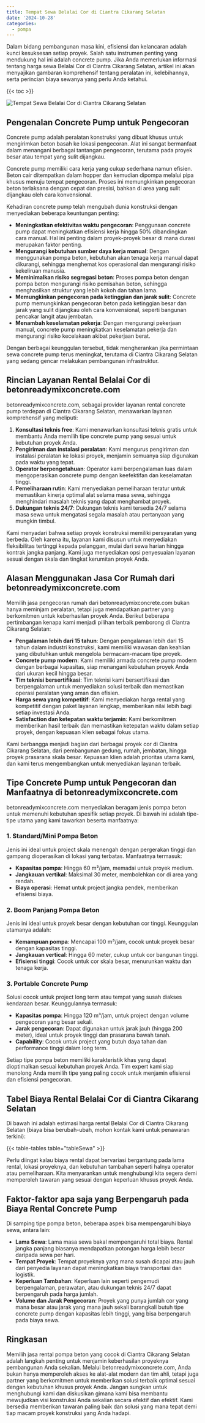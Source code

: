 ```yaml
---
title: Tempat Sewa Belalai Cor di Ciantra Cikarang Selatan
date: '2024-10-28'
categories:
  - pompa
---
```


Dalam bidang pembangunan masa kini, efisiensi dan kelancaran adalah kunci kesuksesan setiap proyek. Salah satu instrumen penting yang mendukung hal ini adalah concrete pump. Jika Anda memerlukan informasi tentang harga sewa Belalai Cor di Ciantra Cikarang Selatan, artikel ini akan menyajikan gambaran komprehensif tentang peralatan ini, kelebihannya, serta perincian biaya sewanya yang perlu Anda ketahui.

{{< toc >}}

![Tempat Sewa Belalai Cor di Ciantra Cikarang Selatan](https://betoncor8.github.io/pump/concrete-pump%20(11).png)

## Pengenalan Concrete Pump untuk Pengecoran

Concrete pump adalah peralatan konstruksi yang dibuat khusus untuk mengirimkan beton basah ke lokasi pengecoran. Alat ini sangat bermanfaat dalam menangani berbagai tantangan pengecoran, terutama pada proyek besar atau tempat yang sulit dijangkau.

Concrete pump memiliki cara kerja yang cukup sederhana namun efisien. Beton cair ditempatkan dalam hopper dan kemudian dipompa melalui pipa khusus menuju tempat pengecoran. Proses ini memungkinkan pengecoran beton terlaksana dengan cepat dan presisi, bahkan di area yang sulit dijangkau oleh cara konvensional.

Kehadiran concrete pump telah mengubah dunia konstruksi dengan menyediakan beberapa keuntungan penting:

- **Meningkatkan efektivitas waktu pengecoran**: Penggunaan concrete pump dapat meningkatkan efisiensi kerja hingga 50% dibandingkan cara manual. Hal ini penting dalam proyek-proyek besar di mana durasi merupakan faktor penting.
- **Mengurangi kebutuhan sumber daya kerja manual**: Dengan menggunakan pompa beton, kebutuhan akan tenaga kerja manual dapat dikurangi, sehingga menghemat kos operasional dan mengurangi risiko kekeliruan manusia.
- **Meminimalkan risiko segregasi beton**: Proses pompa beton dengan pompa beton mengurangi risiko pemisahan beton, sehingga menghasilkan struktur yang lebih kokoh dan tahan lama.
- **Memungkinkan pengecoran pada ketinggian dan jarak sulit**: Concrete pump memungkinkan pengecoran beton pada ketinggian besar dan jarak yang sulit dijangkau oleh cara konvensional, seperti bangunan pencakar langit atau jembatan.
- **Menambah keselamatan pekerja**: Dengan mengurangi pekerjaan manual, concrete pump meningkatkan keselamatan pekerja dan mengurangi risiko kecelakaan akibat pekerjaan berat.

Dengan berbagai keunggulan tersebut, tidak mengherankan jika permintaan sewa concrete pump terus meningkat, terutama di Ciantra Cikarang Selatan yang sedang gencar melakukan pembangunan infrastruktur.

## Rincian Layanan Rental Belalai Cor di betonreadymixconcrete.com

betonreadymixconcrete.com, sebagai provider layanan rental concrete pump terdepan di Ciantra Cikarang Selatan, menawarkan layanan komprehensif yang meliputi:

1. **Konsultasi teknis free**: Kami menawarkan konsultasi teknis gratis untuk membantu Anda memilih tipe concrete pump yang sesuai untuk kebutuhan proyek Anda.
2. **Pengiriman dan instalasi peralatan**: Kami mengurus pengiriman dan instalasi peralatan ke lokasi proyek, menjamin semuanya siap digunakan pada waktu yang tepat.
3. **Operator berpengetahuan**: Operator kami berpengalaman luas dalam mengoperasikan concrete pump dengan keefektifan dan keselamatan tinggi.
4. **Pemeliharaan rutin**: Kami menyediakan pemeliharaan teratur untuk memastikan kinerja optimal alat selama masa sewa, sehingga menghindari masalah teknis yang dapat menghambat proyek.
5. **Dukungan teknis 24/7**: Dukungan teknis kami tersedia 24/7 selama masa sewa untuk mengatasi segala masalah atau pertanyaan yang mungkin timbul.

Kami menyadari bahwa setiap proyek konstruksi memiliki persyaratan yang berbeda. Oleh karena itu, layanan kami disusun untuk menyediakan fleksibilitas tertinggi kepada pelanggan, mulai dari sewa harian hingga kontrak jangka panjang. Kami juga menyediakan opsi penyesuaian layanan sesuai dengan skala dan tingkat kerumitan proyek Anda.

## Alasan Menggunakan Jasa Cor Rumah dari betonreadymixconcrete.com

Memilih jasa pengecoran rumah dari betonreadymixconcrete.com bukan hanya meminjam peralatan, tetapi juga mendapatkan partner yang berkomitmen untuk keberhasilan proyek Anda. Berikut beberapa pertimbangan kenapa kami menjadi pilihan terbaik pemborong di Ciantra Cikarang Selatan:

- **Pengalaman lebih dari 15 tahun**: Dengan pengalaman lebih dari 15 tahun dalam industri konstruksi, kami memiliki wawasan dan keahlian yang dibutuhkan untuk mengelola bermacam-macam tipe proyek.
- **Concrete pump modern**: Kami memiliki armada concrete pump modern dengan berbagai kapasitas, siap menangani kebutuhan proyek Anda dari ukuran kecil hingga besar.
- **Tim teknisi bersertifikasi**: Tim teknisi kami bersertifikasi dan berpengalaman untuk menyediakan solusi terbaik dan memastikan operasi peralatan yang aman dan efisien.
- **Harga sewa yang kompetitif**: Kami menyediakan harga rental yang kompetitif dengan paket layanan lengkap, memberikan nilai lebih bagi setiap investasi Anda.
- **Satisfaction dan ketepatan waktu terjamin**: Kami berkomitmen memberikan hasil terbaik dan memastikan ketepatan waktu dalam setiap proyek, dengan kepuasan klien sebagai fokus utama.

Kami berbangga menjadi bagian dari berbagai proyek cor di Ciantra Cikarang Selatan, dari pembangunan gedung, rumah, jembatan, hingga proyek prasarana skala besar. Kepuasan klien adalah prioritas utama kami, dan kami terus mengembangkan untuk menyediakan layanan terbaik.

## Tipe Concrete Pump untuk Pengecoran dan Manfaatnya di betonreadymixconcrete.com

betonreadymixconcrete.com menyediakan beragam jenis pompa beton untuk memenuhi kebutuhan spesifik setiap proyek. Di bawah ini adalah tipe-tipe utama yang kami tawarkan beserta manfaatnya:

### 1\. Standard/Mini Pompa Beton

Jenis ini ideal untuk project skala menengah dengan pergerakan tinggi dan gampang dioperasikan di lokasi yang terbatas. Manfaatnya termasuk:

- **Kapasitas pompa**: Hingga 60 m³/jam, memadai untuk proyek medium.
- **Jangkauan vertikal**: Maksimal 30 meter, membolehkan cor di area yang rendah.
- **Biaya operasi**: Hemat untuk project jangka pendek, memberikan efisiensi biaya.

### 2\. Boom Panjang Pompa Beton

Jenis ini ideal untuk proyek besar dengan kebutuhan cor tinggi. Keunggulan utamanya adalah:

- **Kemampuan pompa**: Mencapai 100 m³/jam, cocok untuk proyek besar dengan kapasitas tinggi.
- **Jangkauan vertical**: Hingga 60 meter, cukup untuk cor bangunan tinggi.
- **Efisiensi tinggi**: Cocok untuk cor skala besar, menurunkan waktu dan tenaga kerja.

### 3\. Portable Concrete Pump

Solusi cocok untuk project long term atau tempat yang susah diakses kendaraan besar. Keunggulannya termasuk:

- **Kapasitas pompa**: Hingga 120 m³/jam, untuk project dengan volume pengecoran yang besar sekali.
- **Jarak pengecoran**: Dapat digunakan untuk jarak jauh (hingga 200 meter), ideal untuk proyek tinggi dan prasarana bawah tanah.
- **Capability**: Cocok untuk project yang butuh daya tahan dan performance tinggi dalam long term.

Setiap tipe pompa beton memiliki karakteristik khas yang dapat dioptimalkan sesuai kebutuhan proyek Anda. Tim expert kami siap menolong Anda memilih tipe yang paling cocok untuk menjamin efisiensi dan efisiensi pengecoran.

## Tabel Biaya Rental Belalai Cor di Ciantra Cikarang Selatan

Di bawah ini adalah estimasi harga rental Belalai Cor di Ciantra Cikarang Selatan (biaya bisa berubah-ubah, mohon kontak kami untuk penawaran terkini):

{{< table-tables table="tableSewa" >}}

Perlu diingat kalau biaya rental dapat bervariasi bergantung pada lama rental, lokasi proyeknya, dan kebutuhan tambahan seperti halnya operator atau pemeliharaan. Kita menyarankan untuk menghubungi kita segera demi memperoleh tawaran yang sesuai dengan keperluan khusus proyek Anda.

## Faktor-faktor apa saja yang Berpengaruh pada Biaya Rental Concrete Pump

Di samping tipe pompa beton, beberapa aspek bisa mempengaruhi biaya sewa, antara lain:

- **Lama Sewa**: Lama masa sewa bakal mempengaruhi total biaya. Rental jangka panjang biasanya mendapatkan potongan harga lebih besar daripada sewa per hari.
- **Tempat Proyek**: Tempat proyeknya yang mana susah dicapai atau jauh dari penyedia layanan dapat meningkatkan biaya transportasi dan logistik.
- **Keperluan Tambahan**: Keperluan lain seperti pengemudi berpengalaman, perawatan, atau dukungan teknis 24/7 dapat berpengaruh pada harga jumlah.
- **Volume dan Jarak Pengecoran**: Proyek yang punya jumlah cor yang mana besar atau jarak yang mana jauh sekali barangkali butuh tipe concrete pump dengan kapasitas lebih tinggi, yang bisa berpengaruh pada biaya sewa.

## Ringkasan

Memilih jasa rental pompa beton yang cocok di Ciantra Cikarang Selatan adalah langkah penting untuk menjamin keberhasilan proyeknya pembangunan Anda sekalian. Melalui betonreadymixconcrete.com, Anda bukan hanya memperoleh akses ke alat-alat modern dan tim ahli, tetapi juga partner yang berkomitmen untuk memberikan solusi terbaik optimal sesuai dengan kebutuhan khusus proyek Anda. Jangan sungkan untuk menghubungi kami dan diskusikan gimana kami bisa membantu mewujudkan visi konstruksi Anda sekalian secara efektif dan efektif. Kami bersedia memberikan tawaran paling baik dan solusi yang mana tepat demi tiap macam proyek konstruksi yang Anda hadapi.
